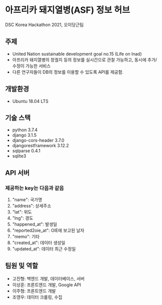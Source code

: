 # 아프리카 돼지열병(ASF) 정보 허브
DSC Korea Hackathon 2021, 오이당근팀 


## 주제
* United Nation sustainable development goal no.15 (Life on lnad)
* 아프리카 돼지열병의 창궐지 등의 정보를 실시간으로 관찰 가능하고, 동시에 추가/수정이 가능한 서비스
* 다른 연구자들이 DB의 정보를 이용할 수 있도록 API를 제공함. 

## 개발환경
* Ubuntu 18.04 LTS

## 기술 스택
* python 3.7.4
* django 3.1.5
* django-cors-header 3.7.0
* djangorestframework 3.12.2
* sqlparse 0.4.1
* sqlite3

## API 서버
### 제공하는 key는 다음과 같음
1. "name": 국가명
2. "address": 상세주소
3. "lat": 위도
4. "lng": 경도
5. "happened_at": 발생일
6. "reported2oie_at": OIE에 보고된 날자
7. "memo": 기타
8. "created_at": 데이터 생성일
9. "updated_at": 데이터 최근 수정일 

## 팀원 및 역할 
* 고진형: 백엔드 개발, 데이터베이스, 서버
* 이상훈: 프론트엔드 개발, Google API
* 이주형: 프론트엔드 개발
* 조영우: 데이터 크롤링, 수집
